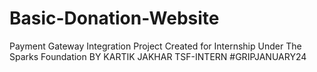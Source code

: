 # Basic-Donation-Website

Payment Gateway Integration Project Created for Internship Under The Sparks Foundation
BY KARTIK JAKHAR 
TSF-INTERN #GRIPJANUARY24
